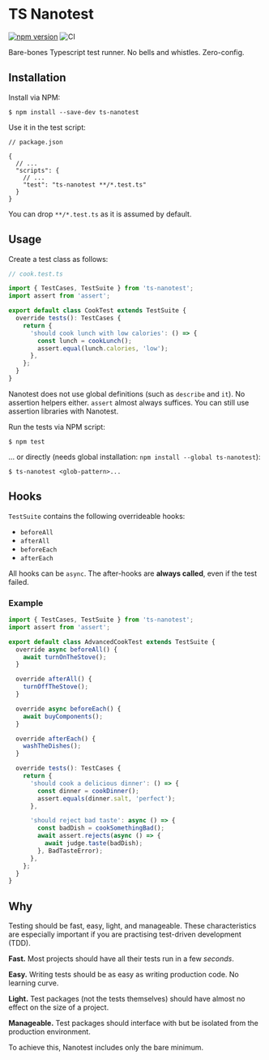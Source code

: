 # TS Nanotest

[![npm version](https://badge.fury.io/js/ts-nanotest.svg)](https://www.npmjs.com/package/ts-nanotest)
![CI](https://github.com/omothm/ts-nanotest/actions/workflows/ci.yml/badge.svg)

Bare-bones Typescript test runner. No bells and whistles. Zero-config.

## Installation

Install via NPM:

    $ npm install --save-dev ts-nanotest

Use it in the test script:

```jsonc
// package.json

{
  // ...
  "scripts": {
    // ...
    "test": "ts-nanotest **/*.test.ts"
  }
}
```

You can drop `**/*.test.ts` as it is assumed by default.

## Usage

Create a test class as follows:

```typescript
// cook.test.ts

import { TestCases, TestSuite } from 'ts-nanotest';
import assert from 'assert';

export default class CookTest extends TestSuite {
  override tests(): TestCases {
    return {
      'should cook lunch with low calories': () => {
        const lunch = cookLunch();
        assert.equal(lunch.calories, 'low');
      },
    };
  }
}
```

Nanotest does not use global definitions (such as `describe` and `it`). No assertion helpers either.
`assert` almost always suffices. You can still use assertion libraries with Nanotest.

Run the tests via NPM script:

    $ npm test

... or directly (needs global installation: `npm install --global ts-nanotest`):

    $ ts-nanotest <glob-pattern>...

## Hooks

`TestSuite` contains the following overrideable hooks:

- `beforeAll`
- `afterAll`
- `beforeEach`
- `afterEach`

All hooks can be `async`. The after-hooks are **always called**, even if the test failed.

### Example

```typescript
import { TestCases, TestSuite } from 'ts-nanotest';
import assert from 'assert';

export default class AdvancedCookTest extends TestSuite {
  override async beforeAll() {
    await turnOnTheStove();
  }

  override afterAll() {
    turnOffTheStove();
  }

  override async beforeEach() {
    await buyComponents();
  }

  override afterEach() {
    washTheDishes();
  }

  override tests(): TestCases {
    return {
      'should cook a delicious dinner': () => {
        const dinner = cookDinner();
        assert.equals(dinner.salt, 'perfect');
      },

      'should reject bad taste': async () => {
        const badDish = cookSomethingBad();
        await assert.rejects(async () => {
          await judge.taste(badDish);
        }, BadTasteError);
      },
    };
  }
}
```

## Why

Testing should be fast, easy, light, and manageable. These characteristics are especially important
if you are practising test-driven development (TDD).

**Fast.** Most projects should have all their tests run in a few _seconds_.

**Easy.** Writing tests should be as easy as writing production code. No learning curve.

**Light.** Test packages (not the tests themselves) should have almost no effect on the size of a
project.

**Manageable.** Test packages should interface with but be isolated from the production environment.

To achieve this, Nanotest includes only the bare minimum.
